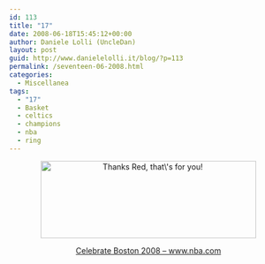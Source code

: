```yaml
---
id: 113
title: "17"
date: 2008-06-18T15:45:12+00:00
author: Daniele Lolli (UncleDan)
layout: post
guid: http://www.danielelolli.it/blog/?p=113
permalink: /seventeen-06-2008.html
categories:
  - Miscellanea
tags:
  - "17"
  - Basket
  - celtics
  - champions
  - nba
  - ring
---
```

<p style="text-align: center;">
  <a title="NBA Official Site" href="http://www.nba.com" target="_blank"><img class="alignnone aligncenter" style="border: 0pt none;" src="http://www.nba.com/media/finals2008/doccigar_587_080617.jpg" alt="Thanks Red, that\'s for you!" width="390" height="140" /></a>
</p>

<p style="text-align: center;">
  <a href="http://web.archive.org/web/20120215050352/http://www.nba.com/finals2008/08finals_celebrate_BOS2.swf" target="_blank">Celebrate Boston 2008 &#8211; www.nba.com</a>
</p>